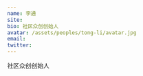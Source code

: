 ```yaml
---
name: 李通
site:
bio: 社区众创创始人
avatar: /assets/peoples/tong-li/avatar.jpg
email: 
twitter: 
---
```

社区众创创始人
